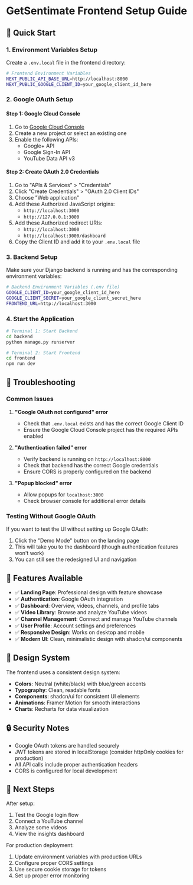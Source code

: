 # GetSentimate Frontend Setup Guide

## 🚀 Quick Start

### 1. Environment Variables Setup

Create a `.env.local` file in the frontend directory:

```bash
# Frontend Environment Variables
NEXT_PUBLIC_API_BASE_URL=http://localhost:8000
NEXT_PUBLIC_GOOGLE_CLIENT_ID=your_google_client_id_here
```

### 2. Google OAuth Setup

#### Step 1: Google Cloud Console
1. Go to [Google Cloud Console](https://console.cloud.google.com/)
2. Create a new project or select an existing one
3. Enable the following APIs:
   - Google+ API
   - Google Sign-In API
   - YouTube Data API v3

#### Step 2: Create OAuth 2.0 Credentials
1. Go to "APIs & Services" > "Credentials"
2. Click "Create Credentials" > "OAuth 2.0 Client IDs"
3. Choose "Web application"
4. Add these Authorized JavaScript origins:
   - `http://localhost:3000`
   - `http://127.0.0.1:3000`
5. Add these Authorized redirect URIs:
   - `http://localhost:3000`
   - `http://localhost:3000/dashboard`
6. Copy the Client ID and add it to your `.env.local` file

### 3. Backend Setup

Make sure your Django backend is running and has the corresponding environment variables:

```bash
# Backend Environment Variables (.env file)
GOOGLE_CLIENT_ID=your_google_client_id_here
GOOGLE_CLIENT_SECRET=your_google_client_secret_here
FRONTEND_URL=http://localhost:3000
```

### 4. Start the Application

```bash
# Terminal 1: Start Backend
cd backend
python manage.py runserver

# Terminal 2: Start Frontend
cd frontend
npm run dev
```

## 🔧 Troubleshooting

### Common Issues

1. **"Google OAuth not configured" error**
   - Check that `.env.local` exists and has the correct Google Client ID
   - Ensure the Google Cloud Console project has the required APIs enabled

2. **"Authentication failed" error**
   - Verify backend is running on `http://localhost:8000`
   - Check that backend has the correct Google credentials
   - Ensure CORS is properly configured on the backend

3. **"Popup blocked" error**
   - Allow popups for `localhost:3000`
   - Check browser console for additional error details

### Testing Without Google OAuth

If you want to test the UI without setting up Google OAuth:

1. Click the "Demo Mode" button on the landing page
2. This will take you to the dashboard (though authentication features won't work)
3. You can still see the redesigned UI and navigation

## 📱 Features Available

- ✅ **Landing Page**: Professional design with feature showcase
- ✅ **Authentication**: Google OAuth integration
- ✅ **Dashboard**: Overview, videos, channels, and profile tabs
- ✅ **Video Library**: Browse and analyze YouTube videos
- ✅ **Channel Management**: Connect and manage YouTube channels
- ✅ **User Profile**: Account settings and preferences
- ✅ **Responsive Design**: Works on desktop and mobile
- ✅ **Modern UI**: Clean, minimalistic design with shadcn/ui components

## 🎨 Design System

The frontend uses a consistent design system:
- **Colors**: Neutral (white/black) with blue/green accents
- **Typography**: Clean, readable fonts
- **Components**: shadcn/ui for consistent UI elements
- **Animations**: Framer Motion for smooth interactions
- **Charts**: Recharts for data visualization

## 🔒 Security Notes

- Google OAuth tokens are handled securely
- JWT tokens are stored in localStorage (consider httpOnly cookies for production)
- All API calls include proper authentication headers
- CORS is configured for local development

## 🚀 Next Steps

After setup:
1. Test the Google login flow
2. Connect a YouTube channel
3. Analyze some videos
4. View the insights dashboard

For production deployment:
1. Update environment variables with production URLs
2. Configure proper CORS settings
3. Use secure cookie storage for tokens
4. Set up proper error monitoring

